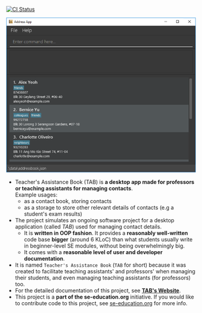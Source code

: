 [![CI Status](https://github.com/se-edu/addressbook-level3/workflows/Java%20CI/badge.svg)](https://github.com/AY2223S1-CS2103T-T17-1/tp/actions)

![Ui](docs/images/Ui.png)

* Teacher's Assistance Book (TAB) is **a desktop app made for professors or teaching assistants for managing contacts**.<br>
  Example usages:
  * as a contact book, storing contacts
  * as a storage to store other relevant details of contacts (e.g a student's exam results)
* The project simulates an ongoing software project for a desktop application (called _TAB_) used for managing contact details.
  * It is **written in OOP fashion**. It provides a **reasonably well-written** code base **bigger** (around 6 KLoC) than what students usually write in beginner-level SE modules, without being overwhelmingly big.
  * It comes with a **reasonable level of user and developer documentation**.
* It is named `Teacher's Assistance Book` (`TAB` for short) because it was created to facilitate teaching assistants' and professors' when managing their students, and even managing teaching assistants (for professors) too. 
* For the detailed documentation of this project, see **[TAB's Website](https://github.com/AY2223S1-CS2103T-T17-1/tp)**.
* This project is a **part of the se-education.org** initiative. If you would like to contribute code to this project, see [se-education.org](https://se-education.org#https://se-education.org/#contributing) for more info.

